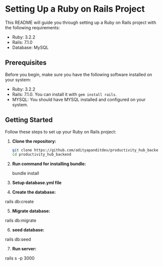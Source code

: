 # Setting Up a Ruby on Rails Project

This README will guide you through setting up a Ruby on Rails project with the following requirements:

- Ruby: 3.2.2
- Rails: 7.1.0
- Database: MySQL

## Prerequisites

Before you begin, make sure you have the following software installed on your system:

- Ruby: 3.2.2
- Rails: 7.1.0. You can install it with `gem install rails`.
- MYSQL: You should have MYSQL installed and configured on your system.

## Getting Started

Follow these steps to set up your Ruby on Rails project:

1. **Clone the repository:**

   ```bash
   git clone https://github.com/adityapanditdev/productivity_hub_backend.git
   cd productivity_hub_backend

2. **Run command for installing bundle:**

   bundle install

3. **Setup database.yml file**

4.  **Create the database:**

   rails db:create

5.  **Migrate database:**

   rails db:migrate

6.  **seed database:**

   rails db:seed

7.  **Run server:**

   rails s -p 3000
